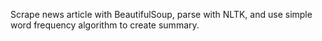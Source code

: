 Scrape news article with BeautifulSoup, parse with NLTK, and use simple word frequency algorithm to create summary.

